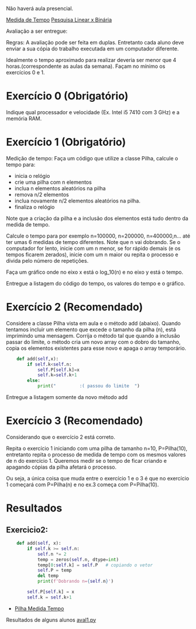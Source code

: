 Não haverá aula presencial.

[Medida de Tempo](Medida%20de%20Tempo)
[Pesquisa Linear x Binária](Pesquisa%20Linear%20x%20Binária.md)


Avaliação a ser entregue:

Regras: A avaliação pode ser feita em duplas. Entretanto cada aluno deve enviar a sua cópia do trabalho executada em um computador diferente.

Idealmente o tempo aproximado para realizar deveria ser menor que 4 horas.(correspondente as aulas da semana). Façam no mínimo os exercícios 0 e 1.

# Exercício 0 (Obrigatório)
Indique qual processador e velocidade (Ex. Intel i5 7410 com 3 GHz) e a memória RAM.


# Exercício 1 (Obrigatório)

Medição de tempo:
Faça um código que utilize a classe Pilha, calcule o tempo para:

* inicia o relógio
* crie uma pilha com n elementos
* inclua n elementos aleatórios na pilha
* remova n/2 elementos
* inclua novamente n/2 elementos aleatórios na pilha.
* finaliza o relógio

Note que a criação da pilha e a inclusão dos elementos está tudo dentro da medida de tempo.

Calcule o tempo para por exemplo n=100000, n=200000, n=400000,n... até ter umas 6 medidas de tempo diferentes. Note que n vai dobrando.
Se o computador for lento, inicie com um n menor, se for rápido demais (e os tempos ficarem zerados), inicie com um n maior ou repita o processo e divida pelo número de repetições.

Faça um gráfico onde no eixo x está o log_10(n) e no eixo y está o tempo.

Entregue a listagem do código do tempo, os valores do tempo e o gráfico.


# Exercício 2 (Recomendado)
Considere a classe Pilha vista em aula e o método add (abaixo). Quando tentamos incluir um elemento que excede o tamanho da pilha (n), está imprimindo uma mensagem. Corrija o método tal que quando a inclusão passar do limite, o método cria um novo array com o dobro do tamanho, copia os elementos existentes para esse novo e apaga o array temporário.

```python 
    def add(self,x):
        if self.k<self.n:
            self.P[self.k]=x
            self.k=self.k+1
        else:
            print("         :( passou do limite  ")

```

Entregue a listagem somente da novo método add

# Exercício 3 (Recomendado)
Considerando que o exercício 2 está correto.

Repita o exercício 1 iniciando com uma pilha de tamanho n=10, P=Pilha(10),
entretanto repita o processo de medida de tempo com os mesmos valores de n do exercício 1. Queremos medir se o tempo de ficar criando e apagando cópias da pilha afetará o processo.

Ou seja, a única coisa que muda entre o exercício 1 e o 3 é que  no exercício 1 começará com P=Pilha(n) e no ex.3 começa com P=Pilha(10).



# Resultados

## Exercicio2:
```python
    def add(self, x):
        if self.k >= self.n:
            self.n *= 2
            temp = zeros(self.n, dtype=int)
            temp[0:self.k] = self.P   # copiando o vetor
            self.P = temp
            del temp
            print(f'Dobrando n={self.n}')

        self.P[self.k] = x
        self.k = self.k+1

```



* [Pilha Medida Tempo](Pilha%20Medida%20Tempo)

Resultados de alguns alunos
[aval1.py](aval1.py.md)
